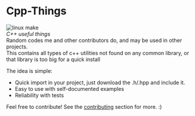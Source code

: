 # Cpp-Things
![linux make](https://github.com/petacreepers23/Cpp-Things/workflows/linux-make/badge.svg)  
*C++ useful things*  
Random codes me and other contributors do, and may be used in other projects.  
This contains all types of c++ utilities not found on any common library, or that library is too big for a quick install 
  
The idea is simple:
- Quick import in your project, just download the .h/.hpp and include it.
- Easy to use with self-documented examples
- Reliability with tests

Feel free to contribute! See the [contributing](https://github.com/petacreepers23/Cpp-Things/blob/master/CONTRIBUTING.md) section for more. :)
